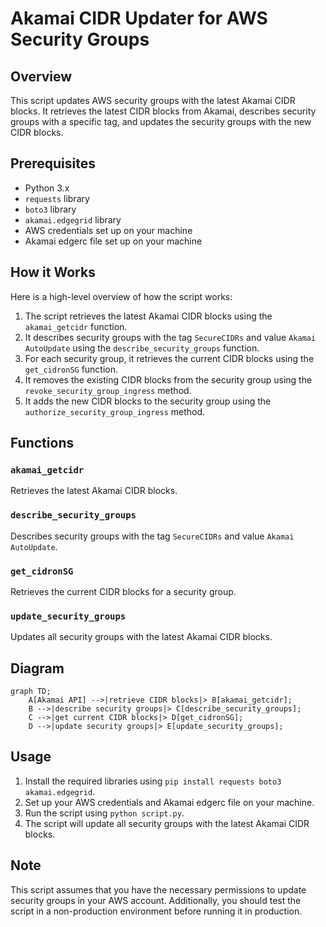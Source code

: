 Akamai CIDR Updater for AWS Security Groups
=====================================================

**Overview**
------------

This script updates AWS security groups with the latest Akamai CIDR blocks. It retrieves the latest CIDR blocks from Akamai, describes security groups with a specific tag, and updates the security groups with the new CIDR blocks.

**Prerequisites**
---------------

* Python 3.x
* `requests` library
* `boto3` library
* `akamai.edgegrid` library
* AWS credentials set up on your machine
* Akamai edgerc file set up on your machine

**How it Works**
----------------

Here is a high-level overview of how the script works:

1. The script retrieves the latest Akamai CIDR blocks using the `akamai_getcidr` function.
2. It describes security groups with the tag `SecureCIDRs` and value `Akamai AutoUpdate` using the `describe_security_groups` function.
3. For each security group, it retrieves the current CIDR blocks using the `get_cidronSG` function.
4. It removes the existing CIDR blocks from the security group using the `revoke_security_group_ingress` method.
5. It adds the new CIDR blocks to the security group using the `authorize_security_group_ingress` method.

**Functions**
-------------

### `akamai_getcidr`

Retrieves the latest Akamai CIDR blocks.

### `describe_security_groups`

Describes security groups with the tag `SecureCIDRs` and value `Akamai AutoUpdate`.

### `get_cidronSG`

Retrieves the current CIDR blocks for a security group.

### `update_security_groups`

Updates all security groups with the latest Akamai CIDR blocks.

**Diagram**
-----------
```mermaid
graph TD;
    A[Akamai API] -->|retrieve CIDR blocks|> B[akamai_getcidr];
    B -->|describe security groups|> C[describe_security_groups];
    C -->|get current CIDR blocks|> D[get_cidronSG];
    D -->|update security groups|> E[update_security_groups];
```

**Usage**
---------

1. Install the required libraries using `pip install requests boto3 akamai.edgegrid`.
2. Set up your AWS credentials and Akamai edgerc file on your machine.
3. Run the script using `python script.py`.
4. The script will update all security groups with the latest Akamai CIDR blocks.

**Note**
-----

This script assumes that you have the necessary permissions to update security groups in your AWS account. Additionally, you should test the script in a non-production environment before running it in production.
